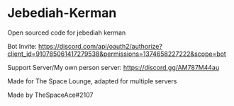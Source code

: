 # Jebediah-Kerman
Open sourced code for jebediah kerman

Bot Invite: https://discord.com/api/oauth2/authorize?client_id=910785061417279538&permissions=1374658227222&scope=bot

Support Server/My own person server: https://discord.gg/AM787M44au

Made for The Space Lounge, adapted for multiple servers

Made by TheSpaceAce#2107
